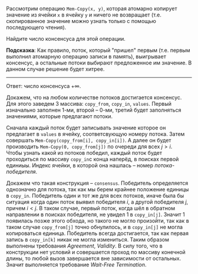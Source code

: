 Рассмотрим операцию `Mem-Copy(x, y)`, которая атомарно копирует значение из ячейки `x` в ячейку `y` и ничего не возвращает (т.е. скопированное значение можно узнать только с помощью последующего чтения).

Найдите число консенсуса для этой операции.

**Подсказка**: Как правило, поток, который "пришел" первым (т.е. первым выполнил атомарную операцию записи в память), выигрывает консенсус, а остальные потоки выбирают предложенное им значение. В данном случае решение будет хитрее.

---

Ответ: число консенсуса $`+\infty`$.

Докажем, что на любом количестве потоков достигается консенсус. Для этого заведем 3 массива: `copy_from`, `copy_in`, `values`. Первый изначально заполнен $`1`$-ми, второй – $`0`$-ми, третий будет заполняться значениями, которые предлагают потоки. 

Сначала каждый поток будет записывать значение которое он предлагает в `values` в ячейку, соответсвующую номеру потока. Затем совершать `Mem-Copy(copy_from[i], copy_in[i])`. А далее он будет производить `Mem-Copy(0, copy_from[j])` по очереди для всех $`j > i`$.  
Чтобы узнать какой из потоков победил, каждый поток будет проходиться по массиву `copy_in`с конца наперёд, в поисках первой единиыы. Индекс ячейки, в которой она нашлась – номер *потока-победителя*. 

Докажем что такая конструкция – `consensus`.
Победитель определяется однозначно для потока, так как мы берем крайнее положение единицы в `copy_in`. Победитель один и тот же для всех потоков, иначе была бы ситуация когда один поток выявил победителя $`i`$, а другой победителя $`j`$, причем $`i < j`$. В таком случае, первый поток, когда шёл в обратном направлении в поисках победителя, не увидел $`1`$ в `copy_in[j]`. Значит $`1`$ появилась позже этого обхода, но такого не могло произойти, так как в таком случае `copy_from[j]` точно обнулилось, и в `copy_in[j]` не могла копироваться единица. Победитель всегда достигается, так как первая запись в `copy_in[k]` никак не могла измениться. Таким образом выполнены требования *Agreement*, *Validity*. В силу того, что в конструкции нет условий и совершается проход по массиву конечной длины, то любой вызов завершается вне зависимости от остальных. Значит выполняется требование *Wait-Free Termination*.
